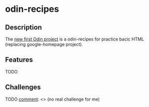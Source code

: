 # odin-recipes

[comment]: <> (<h2 align="center"><a  href="https://aurelien-genois.github.io/odin-recipes/">Live Demo</a></h2>)

## Description
The [new first Odin project](https://www.theodinproject.com/lessons/foundations-recipes) is a odin-recipes for practice bacic HTML (replacing google-homepage project).

## Features
TODO

## Challenges
TODO
[comment]: <> (no real challenge for me)
